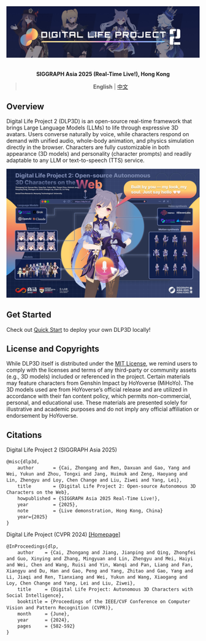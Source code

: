 <div align="center">
    <img src="docs/_static/banner.jpg"/>
</div>

<br/>

<div align="center">

**SIGGRAPH Asia 2025 (Real-Time Live!), Hong Kong**

> **English** | [中文](docs/README_CN.md)

</div>


## Overview
Digital Life Project 2 (DLP3D) is an open-source real-time framework that brings Large Language Models (LLMs) to life through expressive 3D avatars. Users converse naturally by voice, while characters respond on demand with unified audio, whole-body animation, and physics simulation directly in the browser. Characters are fully customizable in both appearance (3D models) and personality (character prompts) and readily adaptable to any LLM or text-to-speech (TTS) service. 
<div align="center">
    <img src="docs/_static/poster_small.jpg"/>
</div>


## Get Started

Check out [Quick Start](https://dlp3d.readthedocs.io/en/latest/getting_started/quick_start.html) to deploy your own DLP3D locally!

## License and Copyrights

While DLP3D itself is distributed under the [MIT License](LICENSE), we remind users to comply with the licenses and terms of any third-party or community assets (e.g., 3D models) included or referenced in the project. Certain materials may feature characters from Genshin Impact by HoYoverse (MiHoYo). The 3D models used are from HoYoverse’s official release and are utilized in accordance with their fan content policy, which permits non-commercial, personal, and educational use. These materials are presented solely for illustrative and academic purposes and do not imply any official affiliation or endorsement by HoYoverse.


## Citations
Digital Life Project 2 (SIGGRAPH Asia 2025)
```
@misc{dlp3d,
    author       = {Cai, Zhongang and Ren, Daxuan and Gao, Yang and Wei, Yukun and Zhou, Tongxi and Jang, Huimuk and Zeng, Haoyang and Lin, Zhengyu and Loy, Chen Change and Liu, Ziwei and Yang, Lei},
    title        = {Digital Life Project 2: Open-source Autonomous 3D Characters on the Web},
    howpublished = {SIGGRAPH Asia 2025 Real-Time Live!},
    year         = {2025},
    note         = {Live demonstration, Hong Kong, China}
    year={2025}
}
```
Digital Life Project (CVPR 2024) [[Homepage]](https://digital-life-project.com/)
```
@InProceedings{dlp,
    author    = {Cai, Zhongang and Jiang, Jianping and Qing, Zhongfei and Guo, Xinying and Zhang, Mingyuan and Lin, Zhengyu and Mei, Haiyi and Wei, Chen and Wang, Ruisi and Yin, Wanqi and Pan, Liang and Fan, Xiangyu and Du, Han and Gao, Peng and Yang, Zhitao and Gao, Yang and Li, Jiaqi and Ren, Tianxiang and Wei, Yukun and Wang, Xiaogang and Loy, Chen Change and Yang, Lei and Liu, Ziwei},
    title     = {Digital Life Project: Autonomous 3D Characters with Social Intelligence},
    booktitle = {Proceedings of the IEEE/CVF Conference on Computer Vision and Pattern Recognition (CVPR)},
    month     = {June},
    year      = {2024},
    pages     = {582-592}
}
```

